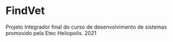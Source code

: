 # FindVet
Projeto Integrador final do curso de desenvolvimento de sistemas promovido pela Etec Heliopolis. 2021
